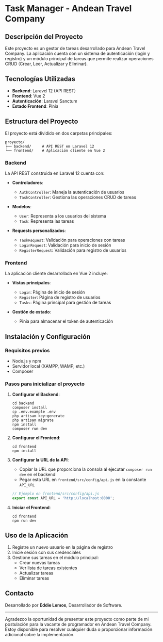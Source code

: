 # Task Manager - Andean Travel Company

## Descripción del Proyecto

Este proyecto es un gestor de tareas desarrollado para Andean Travel Company. La aplicación cuenta con un sistema de autenticación (login y registro) y un módulo principal de tareas que permite realizar operaciones CRUD (Crear, Leer, Actualizar y Eliminar).

## Tecnologías Utilizadas

- **Backend**: Laravel 12 (API REST)
- **Frontend**: Vue 2
- **Autenticación**: Laravel Sanctum
- **Estado Frontend**: Pinia

## Estructura del Proyecto

El proyecto está dividido en dos carpetas principales:

```
proyecto/
├── backend/     # API REST en Laravel 12
└── frontend/    # Aplicación cliente en Vue 2
```

### Backend

La API REST construida en Laravel 12 cuenta con:

- **Controladores**:
  - `AuthController`: Maneja la autenticación de usuarios
  - `TaskController`: Gestiona las operaciones CRUD de tareas

- **Modelos**:
  - `User`: Representa a los usuarios del sistema
  - `Task`: Representa las tareas

- **Requests personalizados**:
  - `TaskRequest`: Validación para operaciones con tareas
  - `LoginRequest`: Validación para inicio de sesión
  - `RegisterRequest`: Validación para registro de usuarios

### Frontend

La aplicación cliente desarrollada en Vue 2 incluye:

- **Vistas principales**:
  - `Login`: Página de inicio de sesión
  - `Register`: Página de registro de usuarios
  - `Tasks`: Página principal para gestión de tareas

- **Gestión de estado**:
  - Pinia para almacenar el token de autenticación

## Instalación y Configuración

### Requisitos previos

- Node.js y npm
- Servidor local (XAMPP, WAMP, etc.)
- Composer

### Pasos para inicializar el proyecto

1. **Configurar el Backend**:
   ```
   cd backend
   composer install
   cp .env.example .env
   php artisan key:generate
   php artisan migrate
   npm install
   composer run dev
   ```

2. **Configurar el Frontend**:
   ```
   cd frontend
   npm install
   ```

3. **Configurar la URL de la API**:
   - Copiar la URL que proporciona la consola al ejecutar `composer run dev` en el backend
   - Pegar esta URL en `frontend/src/config/api.js` en la constante `API_URL`
   ```javascript
   // Ejemplo en frontend/src/config/api.js
   export const API_URL = 'http://localhost:8000';
   ```

4. **Iniciar el Frontend**:
   ```
   cd frontend
   npm run dev
   ```

## Uso de la Aplicación

1. Registre un nuevo usuario en la página de registro
2. Inicie sesión con sus credenciales
3. Gestione sus tareas en el módulo principal:
   - Crear nuevas tareas
   - Ver lista de tareas existentes
   - Actualizar tareas
   - Eliminar tareas

## Contacto

Desarrollado por **Eddie Lemos**, Desarrollador de Software.

---

Agradezco la oportunidad de presentar este proyecto como parte de mi postulación para la vacante de programador en Andean Travel Company. Estoy disponible para resolver cualquier duda o proporcionar información adicional sobre la implementación.